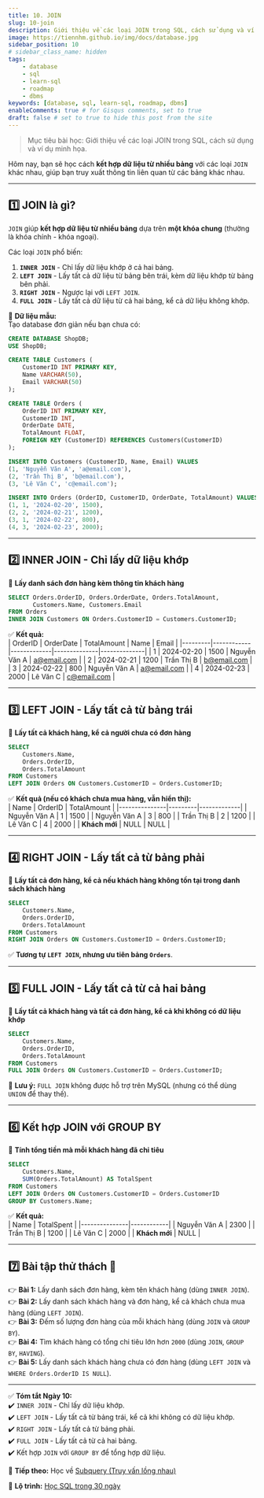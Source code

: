 ```yaml
---
title: 10. JOIN
slug: 10-join
description: Giới thiệu về các loại JOIN trong SQL, cách sử dụng và ví dụ minh họa.
image: https://tiennhm.github.io/img/docs/database.jpg
sidebar_position: 10
# sidebar_class_name: hidden
tags:
    - database
    - sql
    - learn-sql
    - roadmap
    - dbms
keywords: [database, sql, learn-sql, roadmap, dbms]
enableComments: true # for Gisqus comments, set to true
draft: false # set to true to hide this post from the site
---
```


> Mục tiêu bài học: Giới thiệu về các loại JOIN trong SQL, cách sử dụng và ví dụ minh họa.

Hôm nay, bạn sẽ học cách **kết hợp dữ liệu từ nhiều bảng** với các loại `JOIN` khác nhau, giúp bạn truy xuất thông tin liên quan từ các bảng khác nhau.

---

## **1️⃣ JOIN là gì?**  
`JOIN` giúp **kết hợp dữ liệu từ nhiều bảng** dựa trên **một khóa chung** (thường là khóa chính - khóa ngoại).  

Các loại `JOIN` phổ biến:  
1. **`INNER JOIN`** - Chỉ lấy dữ liệu khớp ở cả hai bảng.  
2. **`LEFT JOIN`** - Lấy tất cả dữ liệu từ bảng bên trái, kèm dữ liệu khớp từ bảng bên phải.  
3. **`RIGHT JOIN`** - Ngược lại với `LEFT JOIN`.  
4. **`FULL JOIN`** - Lấy tất cả dữ liệu từ cả hai bảng, kể cả dữ liệu không khớp.  

📌 **Dữ liệu mẫu:**  
Tạo database đơn giản nếu bạn chưa có:  
```sql
CREATE DATABASE ShopDB;
USE ShopDB;

CREATE TABLE Customers (
    CustomerID INT PRIMARY KEY,
    Name VARCHAR(50),
    Email VARCHAR(50)
);

CREATE TABLE Orders (
    OrderID INT PRIMARY KEY,
    CustomerID INT,
    OrderDate DATE,
    TotalAmount FLOAT,
    FOREIGN KEY (CustomerID) REFERENCES Customers(CustomerID)
);

INSERT INTO Customers (CustomerID, Name, Email) VALUES
(1, 'Nguyễn Văn A', 'a@email.com'),
(2, 'Trần Thị B', 'b@email.com'),
(3, 'Lê Văn C', 'c@email.com');

INSERT INTO Orders (OrderID, CustomerID, OrderDate, TotalAmount) VALUES
(1, 1, '2024-02-20', 1500),
(2, 2, '2024-02-21', 1200),
(3, 1, '2024-02-22', 800),
(4, 3, '2024-02-23', 2000);
```

---

## **2️⃣ INNER JOIN - Chỉ lấy dữ liệu khớp**  
📌 **Lấy danh sách đơn hàng kèm thông tin khách hàng**  
```sql
SELECT Orders.OrderID, Orders.OrderDate, Orders.TotalAmount, 
       Customers.Name, Customers.Email
FROM Orders
INNER JOIN Customers ON Orders.CustomerID = Customers.CustomerID;
```

✅ **Kết quả:**  
| OrderID | OrderDate  | TotalAmount | Name         | Email        |
|---------|------------|-------------|--------------|--------------|
| 1       | 2024-02-20 | 1500        | Nguyễn Văn A | a@email.com  |
| 2       | 2024-02-21 | 1200        | Trần Thị B   | b@email.com  |
| 3       | 2024-02-22 | 800         | Nguyễn Văn A | a@email.com  |
| 4       | 2024-02-23 | 2000        | Lê Văn C     | c@email.com  |

---

## **3️⃣ LEFT JOIN - Lấy tất cả từ bảng trái**  
📌 **Lấy tất cả khách hàng, kể cả người chưa có đơn hàng**  
```sql
SELECT 
    Customers.Name, 
    Orders.OrderID, 
    Orders.TotalAmount
FROM Customers
LEFT JOIN Orders ON Customers.CustomerID = Orders.CustomerID;
```

✅ **Kết quả (nếu có khách chưa mua hàng, vẫn hiển thị):**  
| Name          | OrderID | TotalAmount |
|---------------|---------|-------------|
| Nguyễn Văn A  | 1       | 1500        |
| Nguyễn Văn A  | 3       | 800         |
| Trần Thị B    | 2       | 1200        |
| Lê Văn C      | 4       | 2000        |
| **Khách mới** | NULL    | NULL        |

---

## **4️⃣ RIGHT JOIN - Lấy tất cả từ bảng phải**  
📌 **Lấy tất cả đơn hàng, kể cả nếu khách hàng không tồn tại trong danh sách khách hàng**  
```sql
SELECT 
    Customers.Name, 
    Orders.OrderID, 
    Orders.TotalAmount
FROM Customers
RIGHT JOIN Orders ON Customers.CustomerID = Orders.CustomerID;
```

✅ **Tương tự `LEFT JOIN`, nhưng ưu tiên bảng `Orders`**.  

---

## **5️⃣ FULL JOIN - Lấy tất cả từ cả hai bảng**  
📌 **Lấy tất cả khách hàng và tất cả đơn hàng, kể cả khi không có dữ liệu khớp**  
```sql
SELECT 
    Customers.Name, 
    Orders.OrderID, 
    Orders.TotalAmount
FROM Customers
FULL JOIN Orders ON Customers.CustomerID = Orders.CustomerID;
```

🚨 **Lưu ý:** `FULL JOIN` không được hỗ trợ trên MySQL (nhưng có thể dùng `UNION` để thay thế).  

---

## **6️⃣ Kết hợp JOIN với GROUP BY**  
📌 **Tính tổng tiền mà mỗi khách hàng đã chi tiêu**  
```sql
SELECT 
    Customers.Name, 
    SUM(Orders.TotalAmount) AS TotalSpent
FROM Customers
LEFT JOIN Orders ON Customers.CustomerID = Orders.CustomerID
GROUP BY Customers.Name;
```

✅ **Kết quả:**  
| Name          | TotalSpent |
|---------------|------------|
| Nguyễn Văn A  | 2300       |
| Trần Thị B    | 1200       |
| Lê Văn C      | 2000       |
| **Khách mới** | NULL       |

---

## **7️⃣ Bài tập thử thách 🚀**  
👉 **Bài 1:** Lấy danh sách đơn hàng, kèm tên khách hàng (dùng `INNER JOIN`).  
👉 **Bài 2:** Lấy danh sách khách hàng và đơn hàng, kể cả khách chưa mua hàng (dùng `LEFT JOIN`).  
👉 **Bài 3:** Đếm số lượng đơn hàng của mỗi khách hàng (dùng `JOIN` và `GROUP BY`).  
👉 **Bài 4:** Tìm khách hàng có tổng chi tiêu lớn hơn `2000` (dùng `JOIN`, `GROUP BY`, `HAVING`).  
👉 **Bài 5:** Lấy danh sách khách hàng chưa có đơn hàng (dùng `LEFT JOIN` và `WHERE Orders.OrderID IS NULL`).  

---

✅ **Tóm tắt Ngày 10:**  
✔️ `INNER JOIN` - Chỉ lấy dữ liệu khớp.  
✔️ `LEFT JOIN` - Lấy tất cả từ bảng trái, kể cả khi không có dữ liệu khớp.  
✔️ `RIGHT JOIN` - Lấy tất cả từ bảng phải.  
✔️ `FULL JOIN` - Lấy tất cả từ cả hai bảng.  
✔️ Kết hợp `JOIN` với `GROUP BY` để tổng hợp dữ liệu.  

🚀 **Tiếp theo:** Học về [Subquery (Truy vấn lồng nhau)](11.%20Subquery.md)

📌 **Lộ trình:** [Học SQL trong 30 ngày](00.%2030-Day%20SQL%20Learning%20Roadmap.md)